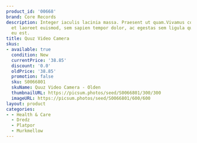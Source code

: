 ```yaml
---
product_id: '00668'
brand: Core Records
description: Integer iaculis lacinia massa. Praesent ut quam.Vivamus commodo, augue
  et laoreet euismod, sem sapien tempor dolor, ac egestas sem ligula quis lacus. Mauris
  eu est.
title: Quuz Video Camera
skus:
- available: true
  condition: New
  currentPrice: '38.85'
  discount: '0.0'
  oldPrice: '38.85'
  promotion: false
  sku: S0066801
  skuName: Quuz Video Camera - Olden
  thumbnailURL: https://picsum.photos/seed/S0066801/300/300
  imageURL: https://picsum.photos/seed/S0066801/600/600
layout: product
categories:
- - Health & Care
  - Dredz
  - Platpor
  - Murkmellow
---
```

